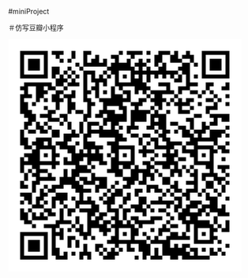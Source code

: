 #miniProject

＃仿写豆瓣小程序

![Alt text](https://github.com/Schicksal0823/miniProject/blob/master/%E5%B0%8F%E7%A8%8B%E5%BA%8F%E4%BA%8C%E7%BB%B4%E7%A0%81.jpg)
